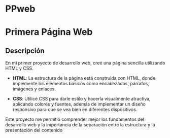 # PPweb
# Primera Página Web

## Descripción
En mi primer proyecto de desarrollo web, creé una página sencilla utilizando HTML y CSS.
 
- **HTML**: La estructura de la página está construida con HTML, donde implemente los elementos básicos como encabezados, párrafos, imágenes y enlaces. 

- **CSS**: Utilicé CSS para darle estilo y hacerla visualmente atractiva, aplicando colores y fuentes, además de implementar un diseño responsivo para que se vea bien en diferentes dispositivos.

Este proyecto me permitió comprender mejor los fundamentos del desarrollo web y la importancia de la separación entre la estructura y la presentación del contenido
